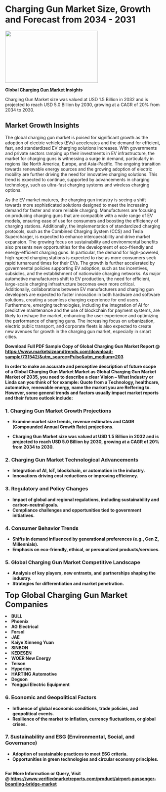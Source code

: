 <H1>Charging Gun Market Size, Growth and Forecast from 2034 - 2031</H1><img class="aligncenter size-medium wp-image-584254" src="https://thirdeyenews.in/wp-content/uploads/2034/09/Global-Market-Research-300x168.jpeg" alt="" width="300" height="168" /><p><strong>Global&nbsp;<a href="https://www.marketsizeandtrends.com/download-sample/731542/&amp;utm_source=Pulse&amp;utm_medium=203">Charging Gun Market</a> Insights</strong></p><p>Charging Gun Market size was valued at USD 1.5 Billion in 2032 and is projected to reach USD 5.0 Billion by 2030, growing at a CAGR of 20% from 2034 to 2030.</p><p><h2>Market Growth Insights</h2> <p>The global charging gun market is poised for significant growth as the adoption of electric vehicles (EVs) accelerates and the demand for efficient, fast, and standardized EV charging solutions increases. With governments and private sectors ramping up their investments in EV infrastructure, the market for charging guns is witnessing a surge in demand, particularly in regions like North America, Europe, and Asia-Pacific. The ongoing transition towards renewable energy sources and the growing adoption of electric mobility are further driving the need for innovative charging solutions. This trend is expected to continue, supported by advancements in charging technology, such as ultra-fast charging systems and wireless charging options.</p> <p><strong></strong></p> <p>As the EV market matures, the charging gun industry is seeing a shift towards more sophisticated solutions designed to meet the increasing demand for faster and more reliable charging. Manufacturers are focusing on producing charging guns that are compatible with a wide range of EV models, ensuring ease of use for consumers and boosting the efficiency of charging stations. Additionally, the implementation of standardized charging protocols, such as the Combined Charging System (CCS) and Tesla Supercharger, is expected to enhance interoperability and drive market expansion. The growing focus on sustainability and environmental benefits also presents new opportunities for the development of eco-friendly and energy-efficient charging guns. In particular, the demand for high-powered, high-speed charging stations is expected to rise as more consumers seek rapid turnaround times for their EVs. The growth is further accelerated by governmental policies supporting EV adoption, such as tax incentives, subsidies, and the establishment of nationwide charging networks. As major automotive manufacturers shift to EV production, the need for efficient, large-scale charging infrastructure becomes even more critical. Additionally, collaborations between EV manufacturers and charging gun developers are expected to foster innovation in both hardware and software solutions, creating a seamless charging experience for end users. Furthermore, emerging technologies, including the integration of AI for predictive maintenance and the use of blockchain for payment systems, are likely to reshape the market, enhancing the user experience and optimizing the performance of charging guns. The increasing focus on urbanization, electric public transport, and corporate fleets is also expected to create new avenues for growth in the charging gun market, especially in smart cities. <p><strong></p><p><span class=""><strong>Download Full PDF Sample Copy of Global Charging Gun Market Report</strong> @ <a href="https://www.marketsizeandtrends.com/download-sample/731542/&amp;utm_source=Pulse&amp;utm_medium=203" target="_blank">https://www.marketsizeandtrends.com/download-sample/731542/&amp;utm_source=Pulse&amp;utm_medium=203</a></span></p><p>In order to make an accurate and perceptive description of future scope of a Global&nbsp;Charging Gun Market Market as Global&nbsp;Charging Gun Market Market of 2035, you need to describe a clear Vision &ndash; What Industry or Linda can you think of for example: Quote from a Technology, healthcare, automotive, renewable energy, name the market you are Reffering to. However, some general trends and factors usually impact market reports and their future outlook include:</p><h3>1.&nbsp;<strong>Charging Gun Market Growth Projections</strong></h3><ul><li>Examine market size trends, revenue estimates and CAGR (Compounded Annual Growth Rate) projections.</li><li><p>Charging Gun Market size was valued at USD 1.5 Billion in 2032 and is projected to reach USD 5.0 Billion by 2030, growing at a CAGR of 20% from 2034 to 2030.</p></li></ul><h3>2.&nbsp;<strong>Charging Gun Market Technological Advancements</strong></h3><ul><li>Integration of AI, IoT, blockchain, or automation in the industry.</li><li>Innovations driving cost reductions or improving efficiency.</li></ul><h3>3.&nbsp;<strong>Regulatory and Policy Changes</strong></h3><ul><li>Impact of global and regional regulations, including sustainability and carbon-neutral goals.</li><li>Compliance challenges and opportunities tied to government initiatives.</li></ul><h3>4.&nbsp;<strong>Consumer Behavior Trends</strong></h3><ul><li>Shifts in demand influenced by generational preferences (e.g., Gen Z, Millennials).</li><li>Emphasis on eco-friendly, ethical, or personalized products/services.</li></ul><h3>5.&nbsp;<strong>Global Charging Gun Market Competitive Landscape</strong></h3><ul><li>Analysis of key players, new entrants, and partnerships shaping the industry.</li><li>Strategies for differentiation and market penetration.</li></ul><p data-pm-slice="1 1 []"><span style="color: inherit; font-family: inherit; font-size: 25px;">Top Global Charging Gun Market Companies</span></p><div class="" data-test-id=""><p><li>BULL</li><li> Phoenix</li><li> AG Electrical</li><li> Forsol</li><li> JAE</li><li> Kaiye Xinneng Yuan</li><li> SINBON</li><li> KEDESEN</li><li> WOER New Energy</li><li> Teison</li><li> Hyperion</li><li> HARTING Automotive</li><li> Degson</li><li> Yonggui Electric Equipment</li></p></div><h3>6.&nbsp;<strong>Economic and Geopolitical Factors</strong></h3><ul><li>Influence of global economic conditions, trade policies, and geopolitical events.</li><li>Resilience of the market to inflation, currency fluctuations, or global crises.</li></ul><h3>7.&nbsp;<strong>Sustainability and ESG (Environmental, Social, and Governance)</strong></h3><ul><li>Adoption of sustainable practices to meet ESG criteria.</li><li>Opportunities in green technologies and circular economy principles.</li></ul><h2><strong style="font-size: 14px;">For More Information or Query, Visit @&nbsp;</strong><a style="background-color: #ffffff; font-size: 14px;" href="https://www.marketsizeandtrends.com/report/charging-gun-market/" target="_blank">https://www.verifiedmarketreports.com/product/airport-passenger-boarding-bridge-market</a></h2>
